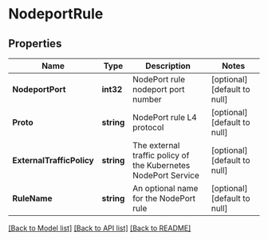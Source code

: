 # NodeportRule

## Properties
Name | Type | Description | Notes
------------ | ------------- | ------------- | -------------
**NodeportPort** | **int32** | NodePort rule nodeport port number | [optional] [default to null]
**Proto** | **string** | NodePort rule L4 protocol | [optional] [default to null]
**ExternalTrafficPolicy** | **string** | The external traffic policy of the Kubernetes NodePort Service | [optional] [default to null]
**RuleName** | **string** | An optional name for the NodePort rule | [optional] [default to null]

[[Back to Model list]](../README.md#documentation-for-models) [[Back to API list]](../README.md#documentation-for-api-endpoints) [[Back to README]](../README.md)


